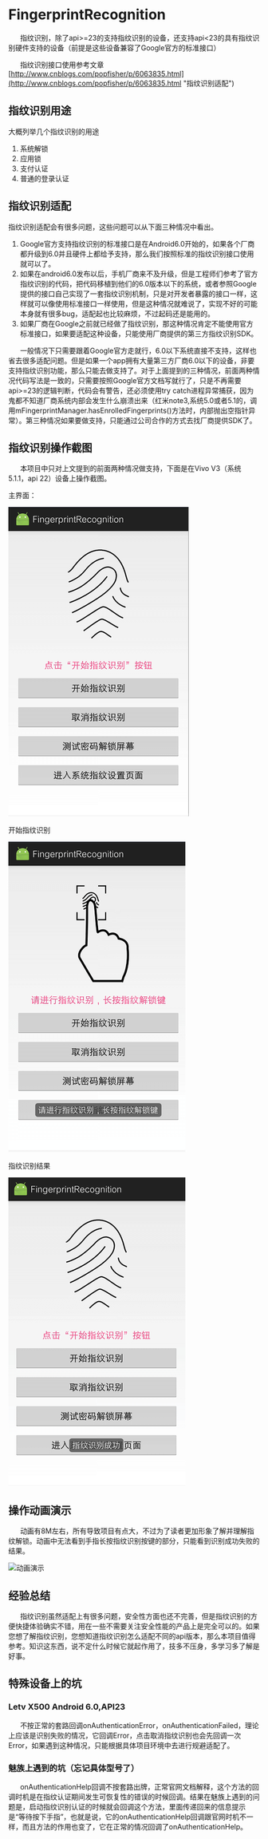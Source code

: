 # FingerprintRecognition
&nbsp;&nbsp;&nbsp;&nbsp;&nbsp;&nbsp;指纹识别，除了api>=23的支持指纹识别的设备，还支持api&lt;23的具有指纹识别硬件支持的设备（前提是这些设备兼容了Google官方的标准接口）

&nbsp;&nbsp;&nbsp;&nbsp;&nbsp;&nbsp;指纹识别接口使用参考文章[http://www.cnblogs.com/popfisher/p/6063835.html](http://www.cnblogs.com/popfisher/p/6063835.html "指纹识别适配")

## 指纹识别用途
大概列举几个指纹识别的用途

1. 系统解锁
2. 应用锁
3. 支付认证
4. 普通的登录认证


## 指纹识别适配
指纹识别适配会有很多问题，这些问题可以从下面三种情况中看出。

1. Google官方支持指纹识别的标准接口是在Android6.0开始的，如果各个厂商都升级到6.0并且硬件上都给予支持，那么我们按照标准的指纹识别接口使用就可以了。
2. 如果在android6.0发布以后，手机厂商来不及升级，但是工程师们参考了官方指纹识别的代码，把代码移植到他们的6.0版本以下的系统，或者参照Google提供的接口自己实现了一套指纹识别机制，只是对开发者暴露的接口一样，这样就可以像使用标准接口一样使用，但是这种情况就难说了，实现不好的可能本身就有很多bug，适配起也比较麻烦，不过起码还是能用的。
3. 如果厂商在Google之前就已经做了指纹识别，那这种情况肯定不能使用官方标准接口，如果要适配这种设备，只能使用厂商提供的第三方指纹识别SDK。

&nbsp;&nbsp;&nbsp;&nbsp;&nbsp;&nbsp;一般情况下只需要跟着Google官方走就行，6.0以下系统直接不支持，这样也省去很多适配问题。但是如果一个app拥有大量第三方厂商6.0以下的设备，非要支持指纹识别功能，那么只能去做支持了。对于上面提到的三种情况，前面两种情况代码写法是一致的，只需要按照Google官方文档写就行了，只是不再需要api>=23的逻辑判断，代码会有警告，还必须使用try catch进程异常捕获，因为鬼都不知道厂商系统内部会发生什么崩溃出来（红米note3,系统5.0或者5.1的，调用mFingerprintManager.hasEnrolledFingerprints()方法时，内部抛出空指针异常）。第三种情况如果要做支持，只能通过公司合作的方式去找厂商提供SDK了。

## 指纹识别操作截图
&nbsp;&nbsp;&nbsp;&nbsp;&nbsp;&nbsp;本项目中只对上文提到的前面两种情况做支持，下面是在Vivo V3（系统5.1.1，api 22）设备上操作截图。

主界面：

![未开始使用](/docpic/fingerprint1.png "指纹识别默认界面，点击开始指纹识别按钮启动指纹识别功能")

开始指纹识别

![开始](/docpic/fingerprint2.png "可以长按指纹解锁键进行指纹识别")

指纹识别结果

![识别成功](/docpic/fingerprint3.png "指纹识别成功提示")

## 操作动画演示

&nbsp;&nbsp;&nbsp;&nbsp;&nbsp;&nbsp;动画有8M左右，所有导致项目有点大，不过为了读者更加形象了解并理解指纹解锁。动画中无法看到手指长按指纹识别按键的部分，只能看到识别成功失败的结果。

![动画演示](/docpic/vivo_v3_fingerprint.gif "演示操作流程")

## 经验总结
&nbsp;&nbsp;&nbsp;&nbsp;&nbsp;&nbsp;指纹识别虽然适配上有很多问题，安全性方面也还不完善，但是指纹识别的方便快捷体验确实不错，用在一些不需要关注安全性能的产品上是完全可以的。如果您想了解指纹识别，您想知道指纹识别怎么适配不同的api版本，那么本项目值得参考。知识这东西，说不定什么时候它就起作用了，技多不压身，多学习多了解是好事。

## 特殊设备上的坑
### Letv X500 Android 6.0,API23
&nbsp;&nbsp;&nbsp;&nbsp;&nbsp;&nbsp;不按正常的套路回调onAuthenticationError，onAuthenticationFailed，理论上应该是识别失败的情况，它回调Error，点击取消指纹识别也会先回调一次Error，如果遇到这种情况，只能根据具体项目环境中去进行规避适配了。

### 魅族上遇到的坑（忘记具体型号了）
&nbsp;&nbsp;&nbsp;&nbsp;&nbsp;&nbsp;onAuthenticationHelp回调不按套路出牌，正常官网文档解释，这个方法的回调时机是在指纹认证期间发生可恢复性的错误的时候回调。结果在魅族上遇到的问题是，启动指纹识别认证的时候就会回调这个方法，里面传递回来的信息提示是“等待按下手指”，也就是说，它的onAuthenticationHelp回调跟官网时机不一样，而且方法的作用也变了，它在正常的情况回调了onAuthenticationHelp。